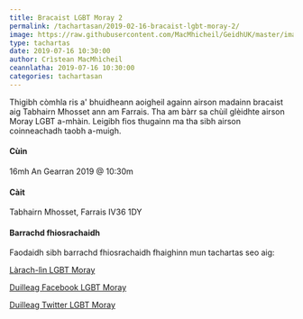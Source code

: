 ```yaml
---
title: Bracaist LGBT Moray 2
permalink: /tachartasan/2019-02-16-bracaist-lgbt-moray-2/
image: https://raw.githubusercontent.com/MacMhicheil/GeidhUK/master/images/.jpg
type: tachartas
date: 2019-07-16 10:30:00
author: Crìstean MacMhìcheil
ceannlatha: 2019-07-16 10:30:00
categories: tachartasan
---
```


Thigibh còmhla ris a' bhuidheann aoigheil againn airson madainn bracaist aig Tabhairn Mhosset ann am Farrais. Tha am bàrr sa chùil glèidhte airson Moray LGBT a-mhàin. Leigibh fios thugainn ma tha sibh airson coinneachadh taobh a-muigh.

#### Cùin

16mh An Gearran 2019 @ 10:30m

#### Càit

Tabhairn Mhosset, Farrais IV36 1DY

#### Barrachd fhiosrachaidh

Faodaidh sibh barrachd fhiosrachaidh fhaighinn mun tachartas seo aig:

[Làrach-lìn LGBT Moray](http://www.lgbtmoray.co.uk/)

[Duilleag Facebook LGBT Moray](https://www.facebook.com/lgbt.moray/)

[Duilleag Twitter LGBT Moray](http://www.lgbtmoray.co.uk/contact.html)
